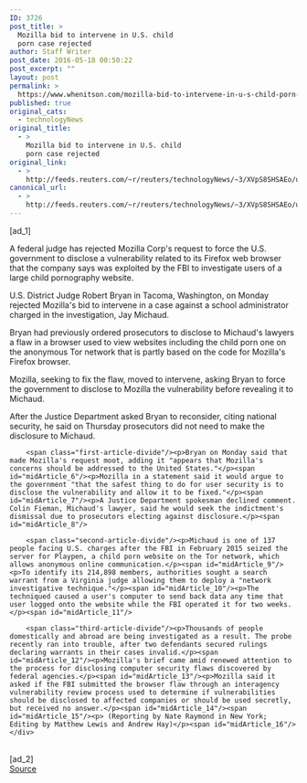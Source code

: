 ```yaml
---
ID: 3726
post_title: >
  Mozilla bid to intervene in U.S. child
  porn case rejected
author: Staff Writer
post_date: 2016-05-18 00:50:22
post_excerpt: ""
layout: post
permalink: >
  https://www.whenitson.com/mozilla-bid-to-intervene-in-u-s-child-porn-case-rejected/
published: true
original_cats:
  - technologyNews
original_title:
  - >
    Mozilla bid to intervene in U.S. child
    porn case rejected
original_link:
  - >
    http://feeds.reuters.com/~r/reuters/technologyNews/~3/XVpS8SHSAEo/us-usa-cyber-mozilla-idUSKCN0Y82A8
canonical_url:
  - >
    http://feeds.reuters.com/~r/reuters/technologyNews/~3/XVpS8SHSAEo/us-usa-cyber-mozilla-idUSKCN0Y82A8
---
```

 [ad_1]
<br><div id="articleText">
<span id="midArticle_start"/>

<span id="midArticle_0"/><span class="focusParagraph" readability="4"><p><span class="articleLocatio&lt;/span&gt;n">A federal judge has rejected Mozilla Corp's request to force the U.S. government to disclose a vulnerability related to its Firefox web browser that the company says was exploited by the FBI to investigate users of a large child pornography website.</span></p></span><span id="midArticle_1"/><p>U.S. District Judge Robert Bryan in Tacoma, Washington, on Monday rejected Mozilla's bid to intervene in a case against a school administrator charged in the investigation, Jay Michaud. </p><span id="midArticle_2"/><p>Bryan had previously ordered prosecutors to disclose to Michaud's lawyers a flaw in a browser used to view websites including the child porn one on the anonymous Tor network that is partly based on the code for Mozilla's Firefox browser.</p><span id="midArticle_3"/><p>Mozilla, seeking to fix the flaw, moved to intervene, asking Bryan to force the government to disclose to Mozilla the vulnerability before revealing it to Michaud.</p><span id="midArticle_4"/><p>After the Justice Department asked Bryan to reconsider, citing national security, he said on Thursday prosecutors did not need to make the disclosure to Michaud.</p><span id="midArticle_5"/>
        
        <span class="first-article-divide"/><p>Bryan on Monday said that made Mozilla's request moot, adding it "appears that Mozilla's concerns should be addressed to the United States."</p><span id="midArticle_6"/><p>Mozilla in a statement said it would argue to the government "that the safest thing to do for user security is to disclose the vulnerability and allow it to be fixed."</p><span id="midArticle_7"/><p>A Justice Department spokesman declined comment. Colin Fieman, Michaud's lawyer, said he would seek the indictment's dismissal due to prosecutors electing against disclosure.</p><span id="midArticle_8"/>
        
        <span class="second-article-divide"/><p>Michaud is one of 137 people facing U.S. charges after the FBI in February 2015 seized the server for Playpen, a child porn website on the Tor network, which allows anonymous online communication.</p><span id="midArticle_9"/><p>To identify its 214,898 members, authorities sought a search warrant from a Virginia judge allowing them to deploy a "network investigative technique."</p><span id="midArticle_10"/><p>The techniqued caused a user's computer to send back data any time that user logged onto the website while the FBI operated it for two weeks.</p><span id="midArticle_11"/>
        
        <span class="third-article-divide"/><p>Thousands of people domestically and abroad are being investigated as a result. The probe recently ran into trouble, after two defendants secured rulings declaring warrants in their cases invalid.</p><span id="midArticle_12"/><p>Mozilla's brief came amid renewed attention to the process for disclosing computer security flaws discovered by federal agencies.</p><span id="midArticle_13"/><p>Mozilla said it asked if the FBI submitted the browser flaw through an interagency vulnerability review process used to determine if vulnerabilities should be disclosed to affected companies or should be used secretly, but received no answer.</p><span id="midArticle_14"/><span id="midArticle_15"/><p> (Reporting by Nate Raymond in New York; Editing by Matthew Lewis and Andrew Hay)</p><span id="midArticle_16"/></div>
<br>[ad_2]
<br><a href="http://feeds.reuters.com/~r/reuters/technologyNews/~3/XVpS8SHSAEo/us-usa-cyber-mozilla-idUSKCN0Y82A8">Source </a>